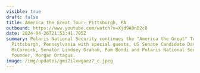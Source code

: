 ```yaml
---
visible: true
draft: false
title: America the Great Tour- Pittsburgh, PA
outbound: https://www.youtube.com/watch?v=Xjd9A0nB2c8
date: 2024-04-26T21:53:41.705Z
summary: Polaris National Security continues the "America the Great" Tour in
  Pittsburgh, Pennsylvania with special guests, US Senate Candidate Dave
  McCormick, Senator Lindsey Graham, Pam Bondi and Polaris National Security
  founder, Morgan Ortagus.
image: /img/updates/gmi2ilxwgaez7_c.jpeg
---
```

